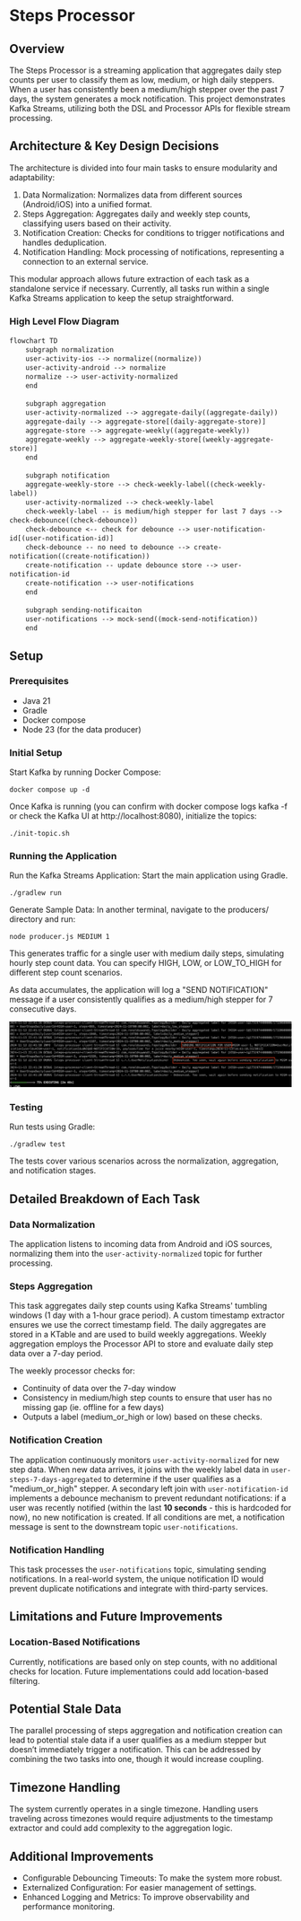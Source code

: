 # Steps Processor
## Overview
The Steps Processor is a streaming application that aggregates daily step counts per user to classify them as low, 
medium, or high daily steppers. When a user has consistently been a medium/high stepper over the past 7 days, the 
system generates a mock notification. This project demonstrates Kafka Streams, utilizing both the DSL and Processor 
APIs for flexible stream processing. 

## Architecture & Key Design Decisions

The architecture is divided into four main tasks to ensure modularity and adaptability:

1. Data Normalization: Normalizes data from different sources (Android/iOS) into a unified format.
2. Steps Aggregation: Aggregates daily and weekly step counts, classifying users based on their activity.
3. Notification Creation: Checks for conditions to trigger notifications and handles deduplication.
4. Notification Handling: Mock processing of notifications, representing a connection to an external service.

This modular approach allows future extraction of each task as a standalone service if necessary. Currently, all 
tasks run within a single Kafka Streams application to keep the setup straightforward.

### High Level Flow Diagram

```mermaid
flowchart TD
    subgraph normalization
    user-activity-ios --> normalize((normalize))
    user-activity-android --> normalize
    normalize --> user-activity-normalized
    end
    
    subgraph aggregation
    user-activity-normalized --> aggregate-daily((aggregate-daily))
    aggregate-daily --> aggregate-store[(daily-aggregate-store)]
    aggregate-store --> aggregate-weekly((aggregate-weekly))
    aggregate-weekly --> aggregate-weekly-store[(weekly-aggregate-store)]
    end
    
    subgraph notification
    aggregate-weekly-store --> check-weekly-label((check-weekly-label))
    user-activity-normalized --> check-weekly-label
    check-weekly-label -- is medium/high stepper for last 7 days --> check-debounce((check-debounce))
    check-debounce <-- check for debounce --> user-notification-id[(user-notification-id)]
    check-debounce -- no need to debounce --> create-notification((create-notification))
    create-notification -- update debounce store --> user-notification-id
    create-notification --> user-notifications   
    end
    
    subgraph sending-notificaiton
    user-notifications --> mock-send((mock-send-notification))
    end
```

## Setup
### Prerequisites
- Java 21
- Gradle
- Docker compose
- Node 23 (for the data producer)

### Initial Setup
Start Kafka by running Docker Compose:
```
docker compose up -d
```

Once Kafka is running (you can confirm with docker compose logs kafka -f or check the Kafka UI at 
http://localhost:8080), initialize the topics:

```
./init-topic.sh
```

### Running the Application
Run the Kafka Streams Application: Start the main application using Gradle.
```
./gradlew run
```

Generate Sample Data: In another terminal, navigate to the producers/ directory and run:
```
node producer.js MEDIUM 1
```

This generates traffic for a single user with medium daily steps, simulating hourly step count data. You can 
specify HIGH, LOW, or LOW_TO_HIGH for different step count scenarios.

As data accumulates, the application will log a "SEND NOTIFICATION" message if a user consistently qualifies 
as a medium/high stepper for 7 consecutive days.

![](screenshot.png)

### Testing
Run tests using Gradle:

```
./gradlew test
```

The tests cover various scenarios across the normalization, aggregation, and notification stages.

## Detailed Breakdown of Each Task
### Data Normalization
The application listens to incoming data from Android and iOS sources, normalizing them into the 
`user-activity-normalized` topic for further processing.

### Steps Aggregation
This task aggregates daily step counts using Kafka Streams' tumbling windows (1 day with a 1-hour grace period). 
A custom timestamp extractor ensures we use the correct timestamp field. The daily aggregates are stored in a KTable 
and are used to build weekly aggregations. Weekly aggregation employs the Processor API to store and evaluate daily 
step data over a 7-day period.

The weekly processor checks for:
- Continuity of data over the 7-day window
- Consistency in medium/high step counts to ensure that user has no missing gap (ie. offline for a few days)
- Outputs a label (medium_or_high or low) based on these checks.

### Notification Creation
The application continuously monitors `user-activity-normalized` for new step data. When new data arrives, it joins with 
the weekly label data in `user-steps-7-days-aggregated` to determine if the user qualifies as a "medium_or_high" 
stepper. A secondary left join with `user-notification-id` implements a debounce mechanism to prevent redundant 
notifications: if a user was recently notified (within the last **10 seconds** - this is hardcoded for now), no new 
notification is created. If all conditions are met, a notification message is sent to the downstream topic 
`user-notifications`.

### Notification Handling
This task processes the `user-notifications` topic, simulating sending notifications. In a real-world system, the 
unique notification ID would prevent duplicate notifications and integrate with third-party services.

## Limitations and Future Improvements
### Location-Based Notifications
Currently, notifications are based only on step counts, with no additional checks for location. 
Future implementations could add location-based filtering.

## Potential Stale Data
The parallel processing of steps aggregation and notification creation can lead to potential stale data if a user 
qualifies as a medium stepper but doesn’t immediately trigger a notification. This can be addressed by combining the 
two tasks into one, though it would increase coupling.

## Timezone Handling
The system currently operates in a single timezone. Handling users traveling across timezones would require 
adjustments to the timestamp extractor and could add complexity to the aggregation logic.

## Additional Improvements
- Configurable Debouncing Timeouts: To make the system more robust.
- Externalized Configuration: For easier management of settings.
- Enhanced Logging and Metrics: To improve observability and performance monitoring.
